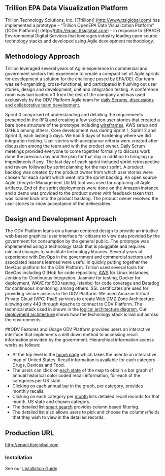 ## Trillion EPA Data Visualization Platform

Trillion Technology Solutions, Inc. [(Trillion)] (http://www.ttsiglobal.com) has implemented a prototype – “Trillion OpenEPA Data Visualization Platform” [(ODV Platform)] (http://http://epaci.ttsiglobal.com) - in response to EPA/OEI Environmental Digital Services that leverages industry leading open source technology stacks and developed using Agile development methodology.
## Methodology Approach
Trillion leveraged several years of Agile experience in commercial and government sectors this experience to create a compact set of Agile sprints for development a solution for the challenge posed by EPA/OEI.  Our team was self-organizing, cross-functional, and participated in flushing out user stories, design and development, unit and integration testing.  A conference room was barricaded off from the rest of the company and was used exclusively by the ODV Platform Agile team for [daily Scrums, discussions and collaborative team development.](https://github.com/trilliongit/epa/blob/e6376c0d1da4d4b373f37768df9cd14cd074b2f7/doc/WorkeringSessions.pdf)

Sprint 0 comprised of understanding and detailing the requirements presented in the RFQ and creating a few skeleton user stories that created a bare bone structure of the prototype including [wireframes](https://github.com/trilliongit/epa/blob/master/doc/18FWireframes.pdf), AWS setup and GitHub among others.  Core development was during Sprint 1, Sprint 2 and Sprint 3, each lasting 5 days. We had 5 days of hardening where we did integration testing. User stories with acceptance criteria were created after discussion among the team and with the product owner.  Daily Scrum meetings provided everyone to come together formally to discuss work done the previous day and the plan for that day in addition to bringing up impediments if any.  The last day of each sprint included sprint retrospective and review followed by sprint planning for the next sprint.  A product backlog was created by the product owner from which user stories were chosen for each sprint which went into the sprint backlog.  An open source Agile Lifecycle Management (ALM) tool was used for capturing all Agile artifacts.  End of the sprint deployments were done on the Amazon instance and a demo was provided to the product owner with feedback taken that was loaded back into the product backlog.  The product owner resolved the user stories to show acceptance of the deliverables.
## Design and Development Approach
The ODV Platform leans on a human centered design to provide an intuitive web based graphical user interface for citizens to view data provided by the government for consumption by the general public.  The prototype was implemented using a technology stack that is pluggable and requires minimal changes to substitute technology libraries.  Several years of experience with DevOps in the government and commercial sectors and associated lessons learned were useful in quickly putting together the DevOps platform for the ODV Platform.  Trillion used several tools for DevOps including GitHub for code repository, [AWS](https://github.com/trilliongit/epa/blob/master/doc/amazon.png) for Linux instances, Jenkins for Continuous Integration, Jasmine for testing, Docker  for deployment, WAVE for 508 testing, Istanbul for code coverage and Datadog for continuous monitoring, among others.
SSL certificates are used for providing secure access to the ODV Platform. We used Amazon Virtual Private Cloud (VPC) PaaS services to create Web DMZ Zone Architecture allowing only 443 through Apache to connect to ODV Platform.
The technical stack used in shown in the [logical architecture diagram.](https://github.com/trilliongit/epa/blob/master/doc/EPAArchitecture.JPG)
Our [deployment architecture](https://github.com/trilliongit/epa/blob/master/doc/Deployment.png) shows how the technology stack is laid out across the environments.

##ODV Features and Usage
ODV Platform provides users an interactive interface that implements a drill down method to accessing recall information provided by the government. Hierarchical information access works as follows:
* At the top level is the [home page](https://github.com/trillion1-repos/18f/blob/master/doc/18fHomePage.png) which takes the user to an interactive map of United States.  Recall information is available for each category – Drugs, Devices and Food.
* The users can click on [each state](https://github.com/trillion1-repos/18f/blob/master/doc/18fUSMap.png) of the map to obtain a bar graph of annual historical color coded recall information, for each of the categories per US state.
* Clicking on each annual [bar](https://github.com/trillion1-repos/18f/blob/master/doc/18fAnnualRecall.png) in the graph, per category, provides monthly recalls.
*	Clicking on each category per [month](https://github.com/trillion1-repos/18f/blob/master/doc/18fMonthlyRecall.png) lists detailed recall records for that month, US state and chosen category.
*	The detailed list [smart search](https://github.com/trillion1-repos/18f/blob/master/doc/18fListRecall.png) provides column based filtering.
* The detailed list also allows users to pick and choose the columns/fields that they wish to view in the detailed records.

## Production URL
http://epaci.ttsiglobal.com


### Installation
See our [Installation Guide](INSTALL.md)

